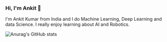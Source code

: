 ### Hi, I'm Ankit 👋 

I'm Ankit Kumar from India and I do Machine Learning, Deep Learning and data Science. I really enjoy learning about AI and Robotics.


![Anurag's GitHub stats](https://github-readme-stats.vercel.app/api?username=ankitkumar174&show_icons=true&theme=highcontrast)

